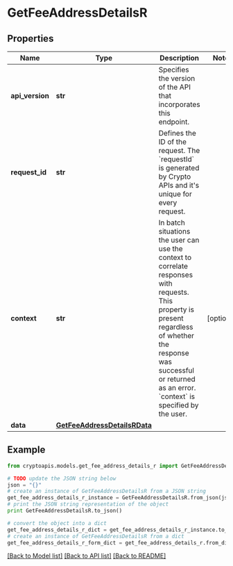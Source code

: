 # GetFeeAddressDetailsR


## Properties
Name | Type | Description | Notes
------------ | ------------- | ------------- | -------------
**api_version** | **str** | Specifies the version of the API that incorporates this endpoint. | 
**request_id** | **str** | Defines the ID of the request. The &#x60;requestId&#x60; is generated by Crypto APIs and it&#39;s unique for every request. | 
**context** | **str** | In batch situations the user can use the context to correlate responses with requests. This property is present regardless of whether the response was successful or returned as an error. &#x60;context&#x60; is specified by the user. | [optional] 
**data** | [**GetFeeAddressDetailsRData**](GetFeeAddressDetailsRData.md) |  | 

## Example

```python
from cryptoapis.models.get_fee_address_details_r import GetFeeAddressDetailsR

# TODO update the JSON string below
json = "{}"
# create an instance of GetFeeAddressDetailsR from a JSON string
get_fee_address_details_r_instance = GetFeeAddressDetailsR.from_json(json)
# print the JSON string representation of the object
print GetFeeAddressDetailsR.to_json()

# convert the object into a dict
get_fee_address_details_r_dict = get_fee_address_details_r_instance.to_dict()
# create an instance of GetFeeAddressDetailsR from a dict
get_fee_address_details_r_form_dict = get_fee_address_details_r.from_dict(get_fee_address_details_r_dict)
```
[[Back to Model list]](../README.md#documentation-for-models) [[Back to API list]](../README.md#documentation-for-api-endpoints) [[Back to README]](../README.md)


